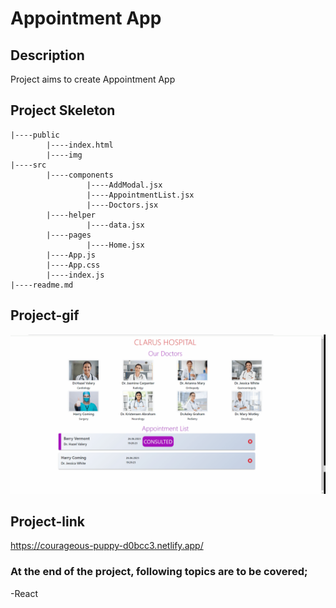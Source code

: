 # Appointment App
## Description
Project aims to create Appointment App
## Project Skeleton
```
|----public
        |----index.html
        |----img  
|----src        
        |----components
                 |----AddModal.jsx
                 |----AppointmentList.jsx
                 |----Doctors.jsx
        |----helper
                 |----data.jsx
        |----pages
                 |----Home.jsx
        |----App.js
        |----App.css
        |----index.js
|----readme.md  

```
## Project-gif
![JavaScript-project](https://raw.githubusercontent.com/achieve-software/achieve-software/main/img/r16appointmentproject.gif)
## Project-link
https://courageous-puppy-d0bcc3.netlify.app/
### At the end of the project, following topics are to be covered;
-React
